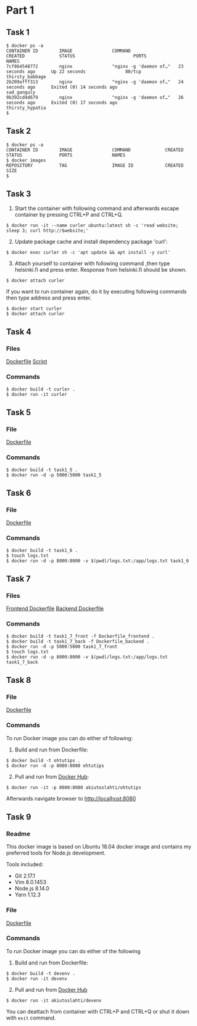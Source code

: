 # Part 1

## Task 1

```
$ docker ps -a
CONTAINER ID        IMAGE               COMMAND                  CREATED             STATUS                      PORTS               NAMES
7cf864548772        nginx               "nginx -g 'daemon of…"   23 seconds ago      Up 22 seconds               80/tcp              thirsty_babbage
2b209afff313        nginx               "nginx -g 'daemon of…"   24 seconds ago      Exited (0) 14 seconds ago                       sad_ganguly
9b392cd4d679        nginx               "nginx -g 'daemon of…"   26 seconds ago      Exited (0) 17 seconds ago                       thirsty_hypatia
$
```

## Task  2

```
$ docker ps -a
CONTAINER ID        IMAGE               COMMAND             CREATED             STATUS              PORTS               NAMES
$ docker images
REPOSITORY          TAG                 IMAGE ID            CREATED             SIZE
$ 
```

## Task 3

1. Start the container with following command and afterwards escape container by pressing CTRL+P and CTRL+Q.
```
$ docker run -it --name curler ubuntu:latest sh -c 'read website; sleep 3; curl http://$website;'
```


2. Update package cache and install dependency package 'curl':
```
$ docker exec curler sh -c 'apt update && apt install -y curl'
```

3. Attach yourself to container with following command ,then type helsinki.fi and press enter. Response from helsinki.fi should be shown.
```
$ docker attach curler
```

If you want to run container again, do it by executing following commands then type address and press enter.
```
$ docker start curler
$ docker attach curler
```
## Task 4

### Files
[Dockerfile](task_4/Dockerfile)
[Script](task_4/curl.sh)

### Commands
```
$ docker build -t curler .
$ docker run -it curler
```

## Task 5

### File
[Dockerfile](task_5/Dockerfile)

### Commands
```
$ docker build -t task1_5 .
$ docker run -d -p 5000:5000 task1_5
```

## Task 6

### File
[Dockerfile](task_6/Dockerfile)

### Commands
```
$ docker build -t task1_6 .
$ touch logs.txt
$ docker run -d -p 8000:8000 -v $(pwd)/logs.txt:/app/logs.txt task1_6
```

## Task 7

### Files
[Frontend Dockerfile](task_7/Dockerfile_front)
[Backend Dockerfile](task_7/Dockerfile_back)

### Commands
```
$ docker build -t task1_7_front -f Dockerfile_frontend .
$ docker build -t task1_7_back -f Dockerfile_backend .
$ docker run -d -p 5000:5000 task1_7_front
$ touch logs.txt
$ docker run -d -p 8000:8000 -v $(pwd)/logs.txt:/app/logs.txt task1_7_back
```

## Task 8

### File
[Dockerfile](task_8/Dockerfile)

### Commands
To run Docker image you can do either of following:

1. Build and run from Dockerfile:
```
$ docker build -t ohtutips .
$ docker run -d -p 8080:8080 ohtutips
```

2. Pull and run from [Docker Hub](https://cloud.docker.com/repository/docker/akiutoslahti/ohtutips):
```
$ docker run -it -p 8080:8080 akiutoslahti/ohtutips
```

Afterwards navigate browser to [http://localhost:8080](http://localhost:8080)

## Task 9

### Readme
This docker image is based on Ubuntu 18.04 docker image and contains my preferred tools for Node.js development.

Tools included:
- Git 2.17.1
- Vim 8.0.1453
- Node.js 8.14.0
- Yarn 1.12.3

### File
[Dockerfile](task_9/Dockerfile)

### Commands
To run Docker image you can do either of the following

1. Build and run from Dockerfile:
```
$ docker build -t devenv .
$ docker run -it devenv
```

2. Pull and run from [Docker Hub](https://cloud.docker.com/repository/docker/akiutoslahti/devenv)
```
$ docker run -it akiutoslahti/devenv
```
You can deattach from container with CTRL+P and CTRL+Q or shut it down with `exit` command.